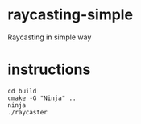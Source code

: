 # raycasting-simple

Raycasting in simple way

# instructions

```
cd build
cmake -G "Ninja" ..
ninja
./raycaster
```

